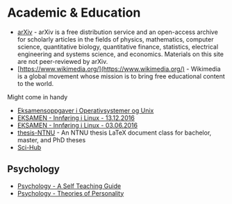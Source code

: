 # Academic & Education

- [arXiv](https://arxiv.org/) - arXiv is a free distribution service and an open-access archive for scholarly articles in the fields of physics, mathematics, computer science, quantitative biology, quantitative finance, statistics, electrical engineering and systems science, and economics. Materials on this site are not peer-reviewed by arXiv. 
- [https://www.wikimedia.org/](https://www.wikimedia.org/) - Wikimedia is a global movement whose mission is to bring free educational content to the world.

Might come in handy
- [Eksamensoppgaver i Operativsystemer og Unix](https://www.cs.hioa.no/~haugerud/os/eksamen/allInkFasit.pdf)
- [EKSAMEN - Innføring i Linux - 13.12.2016](https://web01.usn.no/eksamen/Eksamensoppgaver2016H/I%C3%98I/6100%20Innf%C3%B8ring%20i%20Linux%2013122016.pdf)
- [EKSAMEN - Innføring i Linux - 03.06.2016](https://web01.usn.no/eksamen/Eksamensoppgaver2016V/I%C3%98I/6100%20Innf%C3%B8ring%20i%20Linux%2003062016%20Konte.pdf)
- [thesis-NTNU](https://github.com/COPCSE-NTNU/thesis-NTNU) - An NTNU thesis LaTeX document class for bachelor, master, and PhD theses 
- [Sci-Hub](https://sci-hub.se/)

## Psychology
- [Psychology - A Self Teaching Guide](http://www.rawanonline.com/wp-content/uploads/2012/09/Psychology-A-Self-Teaching-Guide-English.pdf)
- [Psychology - Theories of Personality](http://www.rawanonline.com/wp-content/uploads/2012/09/Theories-of-Personality-7e-English.pdf)
